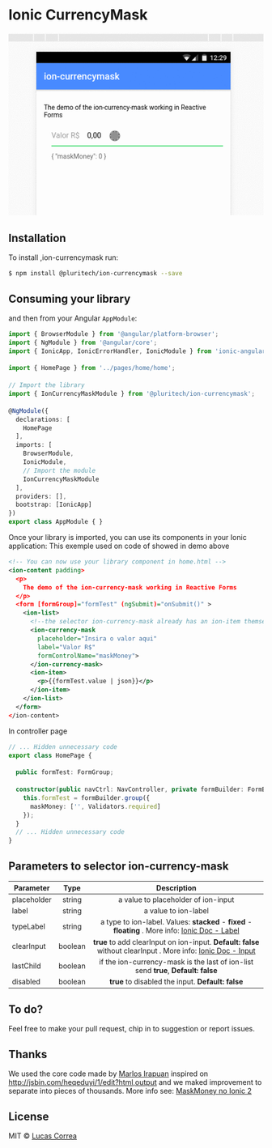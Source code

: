 # Ionic CurrencyMask
<p align="center">
  <img src="./ion-currencymask.gif">
</p>

## Installation

To install ,ion-currencymask run:

```bash
$ npm install @pluritech/ion-currencymask --save
```

## Consuming your library

and then from your Angular `AppModule`:

```typescript
import { BrowserModule } from '@angular/platform-browser';
import { NgModule } from '@angular/core';
import { IonicApp, IonicErrorHandler, IonicModule } from 'ionic-angular';

import { HomePage } from '../pages/home/home';

// Import the library
import { IonCurrencyMaskModule } from '@pluritech/ion-currencymask';

@NgModule({
  declarations: [
    HomePage
  ],
  imports: [
    BrowserModule,
    IonicModule,
    // Import the module
    IonCurrencyMaskModule
  ],
  providers: [],
  bootstrap: [IonicApp]
})
export class AppModule { }
```

Once your library is imported, you can use its components in your Ionic application: This exemple used on code of showed in demo above

```xml
<!-- You can now use your library component in home.html -->
<ion-content padding>
  <p>
    The demo of the ion-currency-mask working in Reactive Forms
  </p>
  <form [formGroup]="formTest" (ngSubmit)="onSubmit()" >
    <ion-list>
      <!--the selector ion-currency-mask already has an ion-item themselves-->
      <ion-currency-mask
        placeholder="Insira o valor aqui"
        label="Valor R$"
        formControlName="maskMoney">
      </ion-currency-mask>
      <ion-item>
        <p>{{formTest.value | json}}</p>
      </ion-item>
    </ion-list>
  </form>
</ion-content>
```
In controller page
```typescript
// ... Hidden unnecessary code
export class HomePage {

  public formTest: FormGroup;

  constructor(public navCtrl: NavController, private formBuilder: FormBuilder) {
    this.formTest = formBuilder.group({
      maskMoney: ['', Validators.required]
    });
  }
  // ... Hidden unnecessary code
}
```

## Parameters to selector ion-currency-mask
| Parameter        | Type |         Description           |
| ------------- |:-------------:| :-------------:|
| placeholder   | string   | a value to placeholder of ion-input |
| label         | string   | a value to ion-label |
| typeLabel     | string   | a type to ion-label. Values: **stacked** - **fixed** - **floating** . More info: [Ionic Doc - Label](https://ionicframework.com/docs/api/components/label/Label/)      |
| clearInput    | boolean  | **true** to add clearInput on ion-input. **Default: false** without clearInput . More info: [Ionic Doc - Input](https://ionicframework.com/docs/api/components/input/Input/) |
| lastChild     | boolean  | if the ion-currency-mask is the last of ion-list send **true**, **Default: false**       |
| disabled      | boolean  | **true** to disabled the input. **Default: false**       |

## To do?

Feel free to make your pull request, chip in to suggestion or report issues.

## Thanks
We used the core code made by [Marlos Irapuan](https://github.com/marlosirapuan) inspired on http://jsbin.com/heqeduyi/1/edit?html,output and we maked improvement to separate into pieces of thousands. 
More info see: [MaskMoney no Ionic 2](https://marlosirapuan.com/maskmoney-no-ionic-2/)

## License

MIT © [Lucas Correa](mailto:lucasccorrea@gmail.com)

